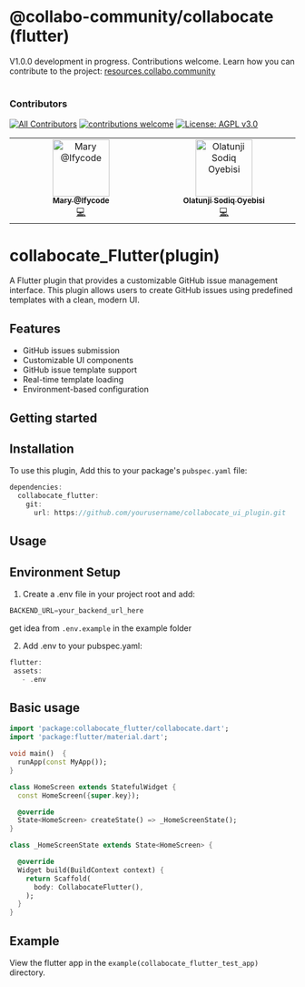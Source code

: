 # @collabo-community/collabocate (flutter)

V1.0.0 development in progress. Contributions welcome. Learn how you can contribute to the project: [resources.collabo.community](https://resources.collabo.community)

#

### Contributors
[![All Contributors](https://img.shields.io/github/all-contributors/collabo-community/collabocate-flutter?color=ee8449&style=flat-square)](#contributors) [![contributions welcome](https://img.shields.io/badge/contributions-welcome-brightgreen.svg?style=flat)](https://docs.collabocommunity.com/projects-overview) [![License: AGPL v3.0](https://img.shields.io/badge/License-AGPL%20v3.0-blue.svg)](https://www.gnu.org/licenses/agpl-3.0)

<!-- ALL-CONTRIBUTORS-LIST:START - Do not remove or modify this section -->
<!-- prettier-ignore-start -->
<!-- markdownlint-disable -->
<table>
  <tbody>
    <tr>
      <td align="center" valign="top" width="16.66%"><a href="https://github.com/Ifycode"><img src="https://avatars.githubusercontent.com/u/45185388?v=4?s=100" width="100px;" alt="Mary @Ifycode"/><br /><sub><b>Mary @Ifycode</b></sub></a><br /><a href="https://github.com/collabo-community/collabocate-flutter/commits?author=Ifycode" title="Code">💻</a></td>
      <td align="center" valign="top" width="16.66%"><a href="https://github.com/Oyebliss"><img src="https://avatars.githubusercontent.com/u/148455956?v=4?s=100" width="100px;" alt="Olatunji Sodiq Oyebisi "/><br /><sub><b>Olatunji Sodiq Oyebisi </b></sub></a><br /><a href="https://github.com/collabo-community/collabocate-flutter/commits?author=Oyebliss" title="Code">💻</a></td>
    </tr>
  </tbody>
</table>

<!-- markdownlint-restore -->
<!-- prettier-ignore-end -->

<!-- ALL-CONTRIBUTORS-LIST:END -->


# collabocate_Flutter(plugin)
A Flutter plugin that provides a customizable GitHub issue management interface. This plugin allows users to create GitHub issues using predefined templates with a clean, modern UI.

## Features
- GitHub issues submission
- Customizable UI components
- GitHub issue template support
- Real-time template loading
- Environment-based configuration

## Getting started
## Installation
To use this plugin, Add this to your package's `pubspec.yaml` file:
```dart
dependencies:
  collabocate_flutter:
    git:
      url: https://github.com/yourusername/collabocate_ui_plugin.git
```

## Usage
## Environment Setup
1. Create a .env file in your project root and add:
```dart
BACKEND_URL=your_backend_url_here
```
get idea from `.env.example` in the example folder

2. Add .env to your pubspec.yaml:
 ```dart
flutter:
  assets:
    - .env
```

## Basic usage
```dart
import 'package:collabocate_flutter/collabocate.dart';
import 'package:flutter/material.dart';

void main()  {
  runApp(const MyApp());
}

class HomeScreen extends StatefulWidget {
  const HomeScreen({super.key});

  @override
  State<HomeScreen> createState() => _HomeScreenState();
}

class _HomeScreenState extends State<HomeScreen> {

  @override
  Widget build(BuildContext context) {
    return Scaffold(
      body: CollabocateFlutter(),
    );
  }
}
```

## Example
View the flutter app in the `example(collabocate_flutter_test_app)` directory.
